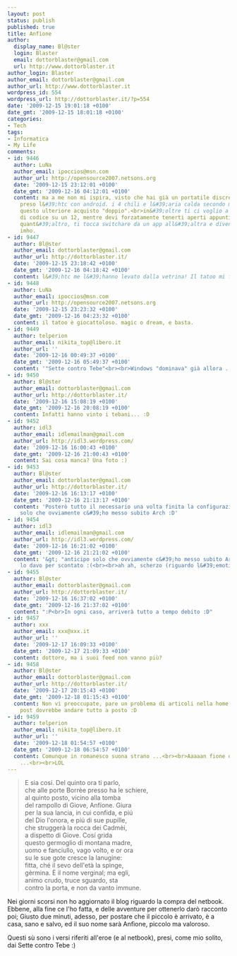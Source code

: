 ```yaml
---
layout: post
status: publish
published: true
title: Anfìone
author:
  display_name: Bl@ster
  login: Blaster
  email: dottorblaster@gmail.com
  url: http://www.dottorblaster.it
author_login: Blaster
author_email: dottorblaster@gmail.com
author_url: http://www.dottorblaster.it
wordpress_id: 554
wordpress_url: http://dottorblaster.it/?p=554
date: '2009-12-15 19:01:18 +0100'
date_gmt: '2009-12-15 18:01:18 +0100'
categories:
- Tech
tags:
- Informatica
- My Life
comments:
- id: 9446
  author: LuNa
  author_email: ipoccios@msn.com
  author_url: http://opensource2007.netsons.org
  date: '2009-12-15 23:12:01 +0100'
  date_gmt: '2009-12-16 04:12:01 +0100'
  content: ma a me non mi ispira, visto che hai già un portatile discreto.<br>avrei
    preso l&#39;htc con android. i 4 chili e l&#39;aria calda secondo me non giustificano
    questo ulteriore acquisto "doppio".<br>in&#39;oltre ti ci voglio a scrivere tonnellate
    di codice su un 12, mentre devi forzatamente tenerti aperti appunti manuali e
    quant&#39;altro, ti tocca switchare da un app all&#39;altra e diventa snervante.
    imho.
- id: 9447
  author: Bl@ster
  author_email: dottorblaster@gmail.com
  author_url: http://dottorblaster.it/
  date: '2009-12-15 23:18:42 +0100'
  date_gmt: '2009-12-16 04:18:42 +0100'
  content: l&#39;htc me l&#39;hanno levato dalla vetrina! Il tatoo mi fa cagare -.-
- id: 9448
  author: LuNa
  author_email: ipoccios@msn.com
  author_url: http://opensource2007.netsons.org
  date: '2009-12-15 23:23:32 +0100'
  date_gmt: '2009-12-16 04:23:32 +0100'
  content: il tatoo è giocattoloso. magic o dream, e basta.
- id: 9449
  author: telperion
  author_email: nikita_top@libero.it
  author_url: ''
  date: '2009-12-16 00:49:37 +0100'
  date_gmt: '2009-12-16 05:49:37 +0100'
  content: '"Sette contro Tebe"<br><br>Windows "dominava" già allora ...<br><br>GHGHGHGH'
- id: 9450
  author: Bl@ster
  author_email: dottorblaster@gmail.com
  author_url: http://dottorblaster.it/
  date: '2009-12-16 15:08:19 +0100'
  date_gmt: '2009-12-16 20:08:19 +0100'
  content: Infatti hanno vinto i tebani... :D
- id: 9452
  author: idl3
  author_email: idlemailman@gmail.com
  author_url: http://idl3.wordpress.com/
  date: '2009-12-16 16:00:43 +0100'
  date_gmt: '2009-12-16 21:00:43 +0100'
  content: Sai cosa manca? Una foto :)
- id: 9453
  author: Bl@ster
  author_email: dottorblaster@gmail.com
  author_url: http://dottorblaster.it/
  date: '2009-12-16 16:13:17 +0100'
  date_gmt: '2009-12-16 21:13:17 +0100'
  content: 'Posterò tutto il necessario una volta finita la configurazione: anticipo
    solo che ovviamente c&#39;ho messo subito Arch :D'
- id: 9454
  author: idl3
  author_email: idlemailman@gmail.com
  author_url: http://idl3.wordpress.com/
  date: '2009-12-16 16:21:02 +0100'
  date_gmt: '2009-12-16 21:21:02 +0100'
  content: '&gt; "anticipo solo che ovviamente c&#39;ho messo subito Arch"<br>Questo
    lo davo per scontato :(<br><br>ah ah, scherzo (riguardo l&#39;emoticon) :)'
- id: 9455
  author: Bl@ster
  author_email: dottorblaster@gmail.com
  author_url: http://dottorblaster.it/
  date: '2009-12-16 16:37:02 +0100'
  date_gmt: '2009-12-16 21:37:02 +0100'
  content: ":P<br>In ogni caso, arriverà tutto a tempo debito :D"
- id: 9457
  author: xxx
  author_email: xxx@xxx.it
  author_url: ''
  date: '2009-12-17 16:09:33 +0100'
  date_gmt: '2009-12-17 21:09:33 +0100'
  content: dottore, ma i suoi feed non vanno più?
- id: 9458
  author: Bl@ster
  author_email: dottorblaster@gmail.com
  author_url: http://dottorblaster.it/
  date: '2009-12-17 20:15:43 +0100'
  date_gmt: '2009-12-18 01:15:43 +0100'
  content: Non vi preoccupate, pare un problema di articoli nella home, con il prossimo
    post dovrebbe andare tutto a posto :D
- id: 9459
  author: telperion
  author_email: nikita_top@libero.it
  author_url: ''
  date: '2009-12-18 01:54:57 +0100'
  date_gmt: '2009-12-18 06:54:57 +0100'
  content: Comunque in romanesco suona strano ...<br><br>Aaaaan fione de na grandissima
    ...<br><br>LOL
---
```

<blockquote>E sia cosí. Del quinto ora ti parlo,<br />
che alle porte Borrèe presso ha le schiere,<br />
al quinto posto, vicino alla tomba<br />
del rampollo di Giove, Anfíone. Giura<br />
per la sua lancia, in cui confida, e piú<br />
del Dio l'onora, e piú di sue pupille,<br />
che struggerà la rocca dei Cadmèi,<br />
a dispetto di Giove. Cosí grida<br />
questo germoglio di montana madre,<br />
uomo e fanciullo, vago volto, e or ora<br />
su le sue gote cresce la lanugine:<br />
fitta, ché il sevo dell'età la spinge,<br />
gèrmina. È il nome verginal; ma egli,<br />
animo crudo, truce sguardo, sta<br />
contro la porta, e non da vanto immune.</p></blockquote>
<p>Nei giorni scorsi non ho aggiornato il blog riguardo la compra del netbook. Ebbene, alla fine ce l'ho fatta, e delle avventure per ottenerlo darò racconto poi; Giusto due minuti, adesso, per postare che il piccolo è arrivato, è a casa, sano e salvo, ed il suo nome sarà Anfìone, piccolo ma valoroso.</p>
<p>Questi sù sono i versi riferiti all'eroe (e al netbook), presi, come mio solito, dai Sette contro Tebe :)</p>
